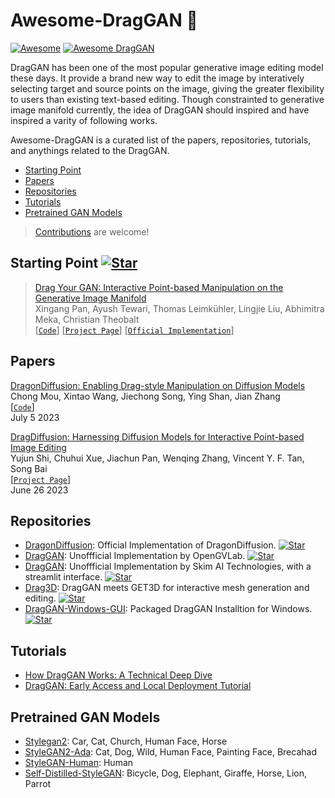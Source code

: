 # Awesome-DragGAN 🐉 

[![Awesome](https://cdn.rawgit.com/sindresorhus/awesome/d7305f38d29fed78fa85652e3a63e154dd8e8829/media/badge.svg)](https://github.com/sindresorhus/awesome)
[![Awesome DragGAN](https://img.shields.io/badge/Awesome-DragGAN-blue)](https://github.com/topics/awesome)


DragGAN has been one of the most popular generative image editing model these days. It provide a brand new way to edit the image by interatively selecting target and source points on the image, giving the greater flexibility to users than existing text-based editing. Though constrainted to generative image manifold currently, the idea of DragGAN should inspired and have inspired a varity of following works. 

Awesome-DragGAN is a curated list of the papers, repositories, tutorials, and anythings related to the DragGAN. 

- [Starting Point](#starting-point)
- [Papers](#papers)
- [Repositories](#repositories)
- [Tutorials](#tutorials)
- [Pretrained GAN Models](#pretrained-gan-models)

> [Contributions](https://github.com//OpenGVLab/Awesome-DragGAN/pulls) are welcome!

## Starting Point [![Star](https://img.shields.io/github/stars/XingangPan/DragGAN.svg?style=social&label=Star)](https://github.com/XingangPan/DragGAN)

> [Drag Your GAN: Interactive Point-based Manipulation on the Generative Image Manifold](https://arxiv.org/abs/2305.10973)
> </br>
> Xingang Pan, Ayush Tewari, Thomas Leimkühler, Lingjie Liu, Abhimitra Meka, Christian Theobalt
> </br>
> [[`Code`](https://github.com/XingangPan/DragGAN)]  [[`Project Page`](https://vcai.mpi-inf.mpg.de/projects/DragGAN/)]  [[`Official Implementation`](https://github.com/XingangPan/DragGAN)]


## Papers

[DragonDiffusion: Enabling Drag-style Manipulation on Diffusion Models](https://arxiv.org/abs/2307.02421)
</br>
Chong Mou, Xintao Wang, Jiechong Song, Ying Shan, Jian Zhang
</br>
[[`Code`](https://github.com/MC-E/DragonDiffusion)]
</br>
July 5 2023

[DragDiffusion: Harnessing Diffusion Models for Interactive Point-based Image Editing](https://arxiv.org/abs//2306.14435)
</br>
Yujun Shi, Chuhui Xue, Jiachun Pan, Wenqing Zhang, Vincent Y. F. Tan, Song Bai
</br>
[[`Project Page`](https://yujun-shi.github.io/projects/dragdiffusion.html)]
</br>
June 26 2023


## Repositories

- [DragonDiffusion](https://github.com/MC-E/DragonDiffusion): Official Implementation of DragonDiffusion. [![Star](https://img.shields.io/github/stars/MC-E/DragonDiffusion.svg?style=social&label=Star)](https://github.com/MC-E/DragonDiffusion)
-  [DragGAN](https://github.com/OpenGVLab/DragGAN): Unoffficial Implementation by OpenGVLab. [![Star](https://img.shields.io/github/stars/OpenGVLab/DragGAN.svg?style=social&label=Star)](https://github.com/OpenGVLab/DragGAN)
-  [DragGAN](https://github.com/skimai/DragGAN): Unoffficial Implementation by Skim AI Technologies, with a streamlit interface. [![Star](https://img.shields.io/github/stars/skimai/DragGAN.svg?style=social&label=Star)](https://github.com/skimai/DragGAN)
-  [Drag3D](https://github.com/ashawkey/Drag3D): DragGAN meets GET3D for interactive mesh generation and editing. [![Star](https://img.shields.io/github/stars/ashawkey/Drag3D.svg?style=social&label=Star)](https://github.com/ashawkey/Drag3D)
- [DragGAN-Windows-GUI](https://github.com/zhaoyun0071/DragGAN-Windows-GUI): Packaged DragGAN Installtion for Windows.  [![Star](https://img.shields.io/github/stars/zhaoyun0071/DragGAN-Windows-GUI.svg?style=social&label=Star)](https://github.com/zhaoyun0071/DragGAN-Windows-GUI)


## Tutorials

- [How DragGAN Works: A Technical Deep Dive](https://chenliu-1996.github.io/blogs/ExplainDragGAN/main.pdf)
- [DragGAN: Early Access and Local Deployment Tutorial](https://zeqiang-lai.github.io/blog/posts/ai/drag_gan/)

## Pretrained GAN Models

- [Stylegan2](https://github.com/NVlabs/stylegan2): Car, Cat, Church, Human Face, Horse
- [StyleGAN2-Ada](https://github.com/NVlabs/stylegan2-ada-pytorch): Cat, Dog, Wild, Human Face, Painting Face, Brecahad
- [StyleGAN-Human](https://github.com/stylegan-human/StyleGAN-Human): Human
- [Self-Distilled-StyleGAN](https://github.com/self-distilled-stylegan/self-distilled-internet-photos): Bicycle, Dog, Elephant, Giraffe, Horse, Lion, Parrot
